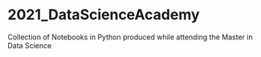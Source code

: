 # 2021_DataScienceAcademy
Collection of Notebooks in Python produced while attending the Master in Data Science
